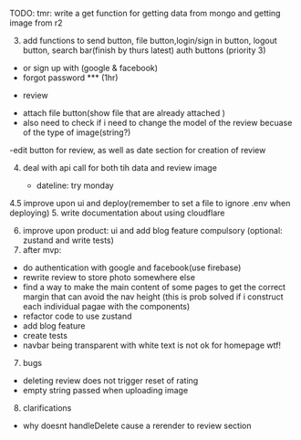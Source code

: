TODO:
tmr: write a get function for getting data from mongo and getting image from r2

3. add functions to send button, file button,login/sign in button, logout button, search bar(finish by thurs latest)
   auth buttons (priority 3)

- or sign up with (google & facebook)
- forgot password \*\*\*
  (1hr)

* review

- attach file button(show file that are already attached )
- also need to check if i need to change the model of the review becuase of the type of image(string?)

-edit button for review, as well as date section for creation of review

4. deal with api call for both tih data and review image

    - dateline: try monday

4.5 improve upon ui and deploy(remember to set a file to ignore .env when deploying) 5. write documentation about using cloudflare

6. improve upon product: ui and add blog feature compulsory (optional: zustand and write tests)
7. after mvp:

- do authentication with google and facebook(use firebase)
- rewrite review to store photo somewhere else
- find a way to make the main content of some pages to get the correct margin that can avoid the nav height
  (this is prob solved if i construct each individual pagae with the components)
- refactor code to use zustand
- add blog feature
- create tests
- navbar being transparent with white text is not ok for homepage wtf!

7. bugs

- deleting review does not trigger reset of rating
- empty string passed when uploading image

8. clarifications

- why doesnt handleDelete cause a rerender to review section
